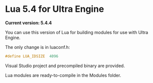 # Lua 5.4 for Ultra Engine

**Current version: 5.4.4**

You can use this version of Lua for building modules for use with Ultra Engine.

The only change is in luaconf.h:
```c
#define LUA_IDSIZE	4096
```
Visual Studio project and precompiled binary are provided.

Lua modules are ready-to-compile in the Modules folder.
